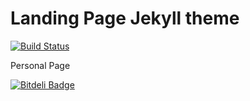 # Landing Page Jekyll theme

[![Build Status](https://travis-ci.org/Semyonic/semyonic.github.io.svg)](https://travis-ci.org/Semyonic/semyonic.github.io)

Personal Page


[![Bitdeli Badge](https://d2weczhvl823v0.cloudfront.net/Semyonic/semyonic.github.io/trend.png)](https://bitdeli.com/free "Bitdeli Badge")

